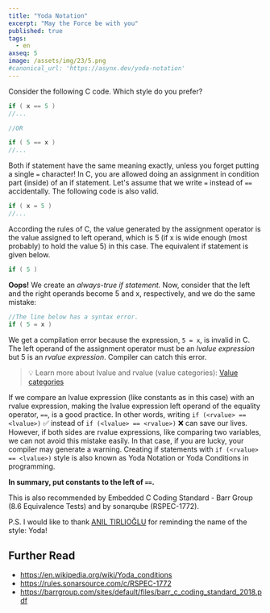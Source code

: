 ```yaml
---
title: "Yoda Notation"
excerpt: "May the Force be with you"
published: true
tags:
  - en
axseq: 5
image: /assets/img/23/5.png
#canonical_url: 'https://asynx.dev/yoda-notation'
---
```


Consider the following C code. Which style do you prefer?

```c
if ( x == 5 )
//...

//OR

if ( 5 == x )
//...
```

Both if statement have the same meaning exactly, unless you forget putting a
single `=` character! In C, you are allowed doing an assignment in condition
part (inside) of an if statement. Let's assume that we write `=` instead of `==`
accidentally. The following code is also valid.

```c
if ( x = 5 )
//...
```

According the rules of C, the value generated by the assignment operator is the
value assigned to left operand, which is 5 (if x is wide enough (most probably)
to hold the value 5) in this case. The equivalent if statement is given below.

```c
if ( 5 )
```

**Oops!** We create an *always-true if statement.* Now, consider that the left
and the right operands become 5 and x, respectively, and we do the same mistake:

```c
//The line below has a syntax error.
if ( 5 = x )
```

We get a compilation error because the expression, `5 = x`, is invalid in C. The
left operand of the assignment operator must be an *lvalue expression* but 5 is
an *rvalue expression*. Compiler can catch this error.

> 💡 Learn more about lvalue and rvalue (value categories): [Value
> categories](https://en.cppreference.com/w/c/language/value_category)

If we compare an lvalue expression (like constants as in this case) with an
rvalue expression, making the lvalue expression left operand of the equality
operator, `==`, is a good practice. In other words, writing
`if (<rvalue> == <lvalue>)`
✅ instead of
`if (<lvalue> == <rvalue>)`
❌ can save our lives.
However, if both sides are rvalue expressions, like comparing two variables, we
can not avoid this mistake easily. In that case, if you are lucky, your compiler
may generate a warning. Creating if statements with `if (<rvalue> == <lvalue>)`
style is also known as Yoda Notation or Yoda Conditions in programming.

**In summary, put constants to the left of `==`.**

This is also recommended by Embedded C Coding Standard - Barr Group (8.6
Equivalence Tests) and by sonarqube (RSPEC-1772).

P.S. I would like to thank [ANIL
TIRLIOĞLU](https://www.linkedin.com/in/aniltirli) for reminding the name of the
style: Yoda!

## Further Read

- <https://en.wikipedia.org/wiki/Yoda_conditions>
- <https://rules.sonarsource.com/c/RSPEC-1772>
- <https://barrgroup.com/sites/default/files/barr_c_coding_standard_2018.pdf>
